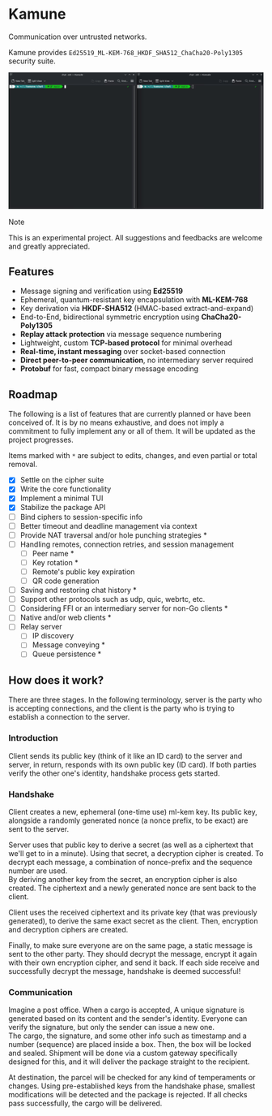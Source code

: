 # Kamune

Communication over untrusted networks.

Kamune provides `Ed25519_ML-KEM-768_HKDF_SHA512_ChaCha20-Poly1305` security
suite.

![demo](.assets/demo.gif)

> [!NOTE]
> This is an experimental project. All suggestions and feedbacks are welcome and
> greatly appreciated.

## Features

- Message signing and verification using **Ed25519**
- Ephemeral, quantum-resistant key encapsulation with **ML-KEM-768**
- Key derivation via **HKDF-SHA512** (HMAC-based extract-and-expand)
- End-to-End, bidirectional symmetric encryption using **ChaCha20-Poly1305**
- **Replay attack protection** via message sequence numbering
- Lightweight, custom **TCP-based protocol** for minimal overhead
- **Real-time, instant messaging** over socket-based connection
- **Direct peer-to-peer communication**, no intermediary server required
- **Protobuf** for fast, compact binary message encoding

## Roadmap

The following is a list of features that are currently planned or have been
conceived of. It is by no means exhaustive, and does not imply a commitment to
fully implement any or all of them. It will be updated as the project progresses.

Items marked with `*` are subject to edits, changes, and even partial or total
removal.

- [x] Settle on the cipher suite
- [x] Write the core functionality
- [x] Implement a minimal TUI
- [x] Stabilize the package API
- [ ] Bind ciphers to session-specific info
- [ ] Better timeout and deadline management via context
- [ ] Provide NAT traversal and/or hole punching strategies *
- [ ] Handling remotes, connection retries, and session management
  - [ ] Peer name *
  - [ ] Key rotation *
  - [ ] Remote's public key expiration
  - [ ] QR code generation
- [ ] Saving and restoring chat history *
- [ ] Support other protocols such as udp, quic, webrtc, etc.
- [ ] Considering FFI or an intermediary server for non-Go clients *
- [ ] Native and/or web clients *
- [ ] Relay server
  - [ ] IP discovery
  - [ ] Message conveying *
  - [ ] Queue persistence *

## How does it work?

There are three stages. In the following terminology, server is the party who is
accepting connections, and the client is the party who is trying to establish a
connection to the server.

### Introduction

Client sends its public key (think of it like an ID card) to the server and
server, in return, responds with its own public key (ID card). If both parties
verify the other one's identity, handshake process gets started.

### Handshake

Client creates a new, ephemeral (one-time use) ml-kem key. Its public key,
alongside a randomly generated nonce (a nonce prefix, to be exact) are sent to
the server.

Server uses that public key to derive a secret (as well as a ciphertext that
we'll get to in a minute). Using that secret, a decryption cipher is created. To
decrypt each message, a combination of nonce-prefix and the sequence number are
used.  
By deriving another key from the secret, an encryption cipher is also created.
The ciphertext and a newly generated nonce are sent back to the client.

Client uses the received ciphertext and its private key (that was previously
generated), to derive the same exact secret as the client. Then, encryption and
decryption ciphers are created.

Finally, to make sure everyone are on the same page, a static message is sent to
the other party. They should decrypt the message, encrypt it again with their
own encryption cipher, and send it back. If each side receive and successfully
decrypt the message, handshake is deemed successful!

### Communication

Imagine a post office. When a cargo is accepted, A unique signature is generated
based on its content and the sender's identity. Everyone can verify the
signature, but only the sender can issue a new one.  
The cargo, the signature, and some other info such as timestamp and a number
(sequence) are placed inside a box. Then, the box will be locked and sealed.
Shipment will be done via a custom gateway specifically designed for this, and
it will deliver the package straight to the recipient.

At destination, the parcel will be checked for any kind of temperaments or
changes. Using pre-established keys from the handshake phase, smallest
modifications will be detected and the package is rejected. If all checks pass
successfully, the cargo will be delivered.
